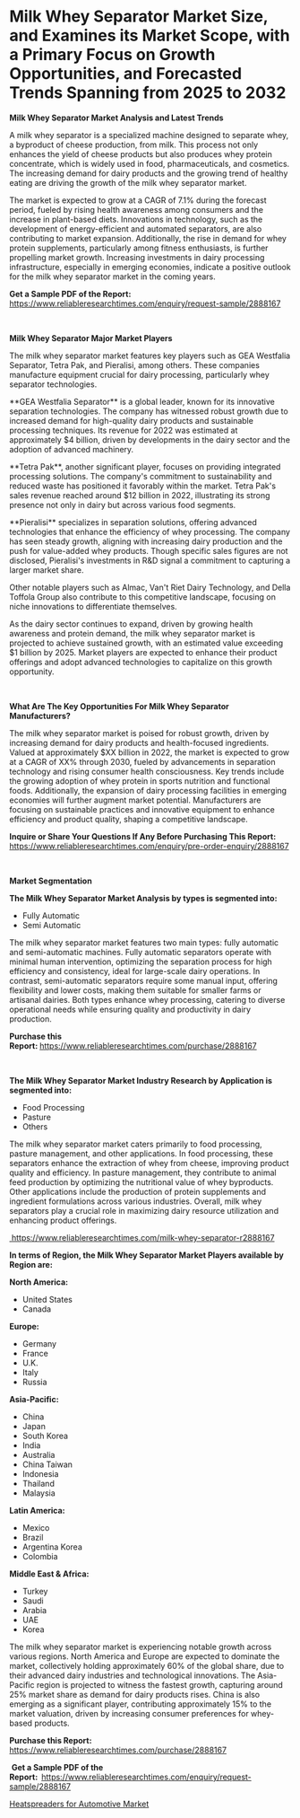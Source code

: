 <p><h1>Milk Whey Separator Market Size, and Examines its Market Scope, with a Primary Focus on Growth Opportunities, and Forecasted Trends Spanning from 2025 to 2032</h1></p><p><strong>Milk Whey Separator Market Analysis and Latest Trends</strong></p>
<p><p>A milk whey separator is a specialized machine designed to separate whey, a byproduct of cheese production, from milk. This process not only enhances the yield of cheese products but also produces whey protein concentrate, which is widely used in food, pharmaceuticals, and cosmetics. The increasing demand for dairy products and the growing trend of healthy eating are driving the growth of the milk whey separator market.</p><p>The market is expected to grow at a CAGR of 7.1% during the forecast period, fueled by rising health awareness among consumers and the increase in plant-based diets. Innovations in technology, such as the development of energy-efficient and automated separators, are also contributing to market expansion. Additionally, the rise in demand for whey protein supplements, particularly among fitness enthusiasts, is further propelling market growth. Increasing investments in dairy processing infrastructure, especially in emerging economies, indicate a positive outlook for the milk whey separator market in the coming years.</p></p>
<p><strong>Get a Sample PDF of the Report:&nbsp;</strong> <a href="https://www.reliableresearchtimes.com/enquiry/request-sample/2888167?utm_campaign=2007&utm_medium=2&utm_source=Github&utm_content=ia&utm_term=14032025&utm_id=milk-whey-separator">https://www.reliableresearchtimes.com/enquiry/request-sample/2888167</a></p>
<p>&nbsp;</p>
<p><strong>Milk Whey Separator Major Market Players</strong></p>
<p><p>The milk whey separator market features key players such as GEA Westfalia Separator, Tetra Pak, and Pieralisi, among others. These companies manufacture equipment crucial for dairy processing, particularly whey separator technologies.</p><p>**GEA Westfalia Separator** is a global leader, known for its innovative separation technologies. The company has witnessed robust growth due to increased demand for high-quality dairy products and sustainable processing techniques. Its revenue for 2022 was estimated at approximately $4 billion, driven by developments in the dairy sector and the adoption of advanced machinery.</p><p>**Tetra Pak**, another significant player, focuses on providing integrated processing solutions. The company's commitment to sustainability and reduced waste has positioned it favorably within the market. Tetra Pak's sales revenue reached around $12 billion in 2022, illustrating its strong presence not only in dairy but across various food segments.</p><p>**Pieralisi** specializes in separation solutions, offering advanced technologies that enhance the efficiency of whey processing. The company has seen steady growth, aligning with increasing dairy production and the push for value-added whey products. Though specific sales figures are not disclosed, Pieralisi's investments in R&D signal a commitment to capturing a larger market share.</p><p>Other notable players such as Almac, Van't Riet Dairy Technology, and Della Toffola Group also contribute to this competitive landscape, focusing on niche innovations to differentiate themselves.</p><p>As the dairy sector continues to expand, driven by growing health awareness and protein demand, the milk whey separator market is projected to achieve sustained growth, with an estimated value exceeding $1 billion by 2025. Market players are expected to enhance their product offerings and adopt advanced technologies to capitalize on this growth opportunity.</p></p>
<p>&nbsp;</p>
<p><strong>What Are The Key Opportunities For Milk Whey Separator Manufacturers?</strong></p>
<p><p>The milk whey separator market is poised for robust growth, driven by increasing demand for dairy products and health-focused ingredients. Valued at approximately $XX billion in 2022, the market is expected to grow at a CAGR of XX% through 2030, fueled by advancements in separation technology and rising consumer health consciousness. Key trends include the growing adoption of whey protein in sports nutrition and functional foods. Additionally, the expansion of dairy processing facilities in emerging economies will further augment market potential. Manufacturers are focusing on sustainable practices and innovative equipment to enhance efficiency and product quality, shaping a competitive landscape.</p></p>
<p><strong>Inquire or Share Your Questions If Any Before Purchasing This Report:</strong> <a href="https://www.reliableresearchtimes.com/enquiry/pre-order-enquiry/2888167?utm_campaign=2007&utm_medium=2&utm_source=Github&utm_content=ia&utm_term=14032025&utm_id=milk-whey-separator">https://www.reliableresearchtimes.com/enquiry/pre-order-enquiry/2888167</a></p>
<p>&nbsp;</p>
<p><strong>Market Segmentation</strong></p>
<p><strong>The Milk Whey Separator Market Analysis by types is segmented into:</strong></p>
<p><ul><li>Fully Automatic</li><li>Semi Automatic</li></ul></p>
<p><p>The milk whey separator market features two main types: fully automatic and semi-automatic machines. Fully automatic separators operate with minimal human intervention, optimizing the separation process for high efficiency and consistency, ideal for large-scale dairy operations. In contrast, semi-automatic separators require some manual input, offering flexibility and lower costs, making them suitable for smaller farms or artisanal dairies. Both types enhance whey processing, catering to diverse operational needs while ensuring quality and productivity in dairy production.</p></p>
<p><strong>Purchase this Report:&nbsp;</strong><a href="https://www.reliableresearchtimes.com/purchase/2888167?utm_campaign=2007&utm_medium=2&utm_source=Github&utm_content=ia&utm_term=14032025&utm_id=milk-whey-separator">https://www.reliableresearchtimes.com/purchase/2888167</a></p>
<p>&nbsp;</p>
<p><strong>The Milk Whey Separator Market Industry Research by Application is segmented into:</strong></p>
<p><ul><li>Food Processing</li><li>Pasture</li><li>Others</li></ul></p>
<p><p>The milk whey separator market caters primarily to food processing, pasture management, and other applications. In food processing, these separators enhance the extraction of whey from cheese, improving product quality and efficiency. In pasture management, they contribute to animal feed production by optimizing the nutritional value of whey byproducts. Other applications include the production of protein supplements and ingredient formulations across various industries. Overall, milk whey separators play a crucial role in maximizing dairy resource utilization and enhancing product offerings.</p></p>
<p><a href="https://www.reliableresearchtimes.com/milk-whey-separator-r2888167?utm_campaign=2007&utm_medium=2&utm_source=Github&utm_content=ia&utm_term=14032025&utm_id=milk-whey-separator">&nbsp;https://www.reliableresearchtimes.com/milk-whey-separator-r2888167</a></p>
<p><strong>In terms of Region, the Milk Whey Separator Market Players available by Region are:</strong></p>
<p>
    <p> <strong> North America: </strong>
        <ul>
            <li>United States</li>
            <li>Canada</li>
        </ul>
        </p> 
    <p> <strong> Europe: </strong>
        <ul>
            <li>Germany</li>
            <li>France</li>
            <li>U.K.</li>
            <li>Italy</li>
            <li>Russia</li>
        </ul>
        </p> 
    <p> <strong> Asia-Pacific: </strong>
        <ul>
            <li>China</li>
            <li>Japan</li>
            <li>South Korea</li>
            <li>India</li>
            <li>Australia</li>
            <li>China Taiwan</li>
            <li>Indonesia</li>
            <li>Thailand</li>
            <li>Malaysia</li>
        </ul>
        </p> 
    <p> <strong> Latin America: </strong>
        <ul>
            <li>Mexico</li>
            <li>Brazil</li>
            <li>Argentina Korea</li>
            <li>Colombia</li>
        </ul>
        </p> 
    <p> <strong> Middle East & Africa: </strong>
        <ul>
            <li>Turkey</li>
            <li>Saudi</li>
            <li>Arabia</li>
            <li>UAE</li>
            <li>Korea</li>
        </ul>
    </p>
    </p>
<p><p>The milk whey separator market is experiencing notable growth across various regions. North America and Europe are expected to dominate the market, collectively holding approximately 60% of the global share, due to their advanced dairy industries and technological innovations. The Asia-Pacific region is projected to witness the fastest growth, capturing around 25% market share as demand for dairy products rises. China is also emerging as a significant player, contributing approximately 15% to the market valuation, driven by increasing consumer preferences for whey-based products.</p></p>
<p><strong>Purchase this Report: </strong><a href="https://www.reliableresearchtimes.com/purchase/2888167?utm_campaign=2007&utm_medium=2&utm_source=Github&utm_content=ia&utm_term=14032025&utm_id=milk-whey-separator">https://www.reliableresearchtimes.com/purchase/2888167</a></p>
<p>&nbsp;<strong>Get a Sample PDF of the Report:&nbsp;&nbsp;</strong><a href="https://www.reliableresearchtimes.com/enquiry/request-sample/2888167?utm_campaign=2007&utm_medium=2&utm_source=Github&utm_content=ia&utm_term=14032025&utm_id=milk-whey-separator">https://www.reliableresearchtimes.com/enquiry/request-sample/2888167</a></p>
<p><strong></strong></p>
<p><p><a href="https://github.com/angelajermaine/Market-Research-Report-List-6/blob/main/heatspreaders-for-automotive-market.md?utm_campaign=2007&utm_medium=2&utm_source=Github&utm_content=ia&utm_term=14032025&utm_id=milk-whey-separator">Heatspreaders for Automotive Market</a></p></p>